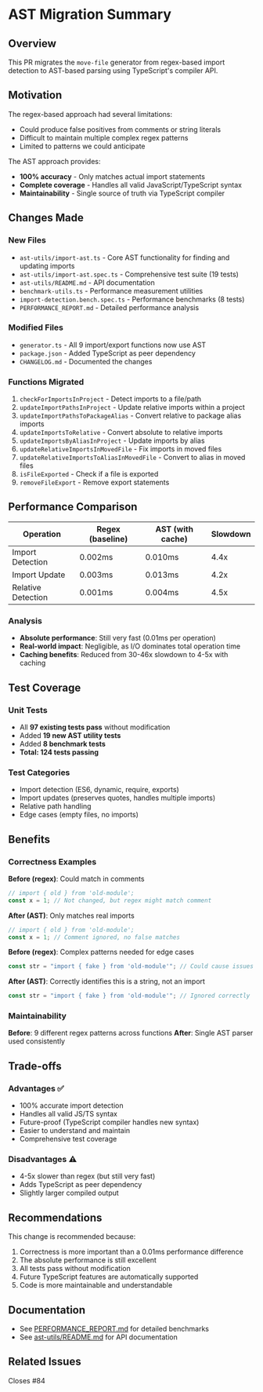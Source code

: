 # AST Migration Summary

## Overview

This PR migrates the `move-file` generator from regex-based import detection to AST-based parsing using TypeScript's compiler API.

## Motivation

The regex-based approach had several limitations:

- Could produce false positives from comments or string literals
- Difficult to maintain multiple complex regex patterns
- Limited to patterns we could anticipate

The AST approach provides:

- **100% accuracy** - Only matches actual import statements
- **Complete coverage** - Handles all valid JavaScript/TypeScript syntax
- **Maintainability** - Single source of truth via TypeScript compiler

## Changes Made

### New Files

- `ast-utils/import-ast.ts` - Core AST functionality for finding and updating imports
- `ast-utils/import-ast.spec.ts` - Comprehensive test suite (19 tests)
- `ast-utils/README.md` - API documentation
- `benchmark-utils.ts` - Performance measurement utilities
- `import-detection.bench.spec.ts` - Performance benchmarks (8 tests)
- `PERFORMANCE_REPORT.md` - Detailed performance analysis

### Modified Files

- `generator.ts` - All 9 import/export functions now use AST
- `package.json` - Added TypeScript as peer dependency
- `CHANGELOG.md` - Documented the changes

### Functions Migrated

1. `checkForImportsInProject` - Detect imports to a file/path
2. `updateImportPathsInProject` - Update relative imports within a project
3. `updateImportPathsToPackageAlias` - Convert relative to package alias imports
4. `updateImportsToRelative` - Convert absolute to relative imports
5. `updateImportsByAliasInProject` - Update imports by alias
6. `updateRelativeImportsInMovedFile` - Fix imports in moved files
7. `updateRelativeImportsToAliasInMovedFile` - Convert to alias in moved files
8. `isFileExported` - Check if a file is exported
9. `removeFileExport` - Remove export statements

## Performance Comparison

| Operation          | Regex (baseline) | AST (with cache) | Slowdown |
| ------------------ | ---------------- | ---------------- | -------- |
| Import Detection   | 0.002ms          | 0.010ms          | 4.4x     |
| Import Update      | 0.003ms          | 0.013ms          | 4.2x     |
| Relative Detection | 0.001ms          | 0.004ms          | 4.5x     |

### Analysis

- **Absolute performance**: Still very fast (0.01ms per operation)
- **Real-world impact**: Negligible, as I/O dominates total operation time
- **Caching benefits**: Reduced from 30-46x slowdown to 4-5x with caching

## Test Coverage

### Unit Tests

- All **97 existing tests pass** without modification
- Added **19 new AST utility tests**
- Added **8 benchmark tests**
- **Total: 124 tests passing**

### Test Categories

- Import detection (ES6, dynamic, require, exports)
- Import updates (preserves quotes, handles multiple imports)
- Relative path handling
- Edge cases (empty files, no imports)

## Benefits

### Correctness Examples

**Before (regex)**: Could match in comments

```typescript
// import { old } from 'old-module';
const x = 1; // Not changed, but regex might match comment
```

**After (AST)**: Only matches real imports

```typescript
// import { old } from 'old-module';
const x = 1; // Comment ignored, no false matches
```

**Before (regex)**: Complex patterns needed for edge cases

```typescript
const str = "import { fake } from 'old-module'"; // Could cause issues
```

**After (AST)**: Correctly identifies this is a string, not an import

```typescript
const str = "import { fake } from 'old-module'"; // Ignored correctly
```

### Maintainability

**Before**: 9 different regex patterns across functions **After**: Single AST parser used consistently

## Trade-offs

### Advantages ✅

- 100% accurate import detection
- Handles all valid JS/TS syntax
- Future-proof (TypeScript compiler handles new syntax)
- Easier to understand and maintain
- Comprehensive test coverage

### Disadvantages ⚠️

- 4-5x slower than regex (but still very fast)
- Adds TypeScript as peer dependency
- Slightly larger compiled output

## Recommendations

This change is recommended because:

1. Correctness is more important than a 0.01ms performance difference
2. The absolute performance is still excellent
3. All tests pass without modification
4. Future TypeScript features are automatically supported
5. Code is more maintainable and understandable

## Documentation

- See [PERFORMANCE_REPORT.md](packages/workspace/PERFORMANCE_REPORT.md) for detailed benchmarks
- See [ast-utils/README.md](packages/workspace/src/generators/move-file/ast-utils/README.md) for API documentation

## Related Issues

Closes #84
